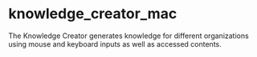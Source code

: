 # knowledge_creator_mac
The Knowledge Creator generates knowledge for different organizations using mouse and keyboard inputs as well as accessed contents.
